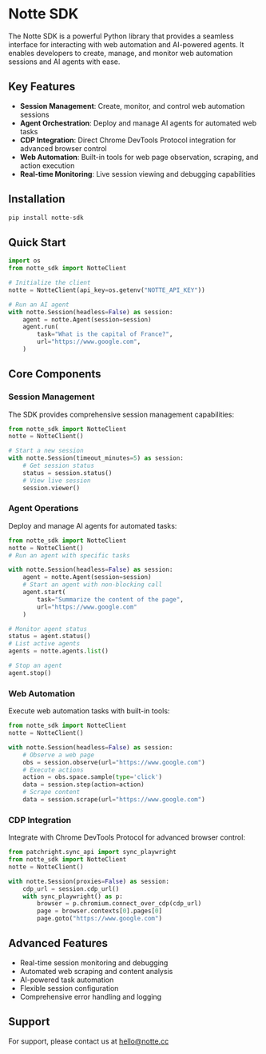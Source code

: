 # Notte SDK

The Notte SDK is a powerful Python library that provides a seamless interface for interacting with web automation and AI-powered agents. It enables developers to create, manage, and monitor web automation sessions and AI agents with ease.

## Key Features

- **Session Management**: Create, monitor, and control web automation sessions
- **Agent Orchestration**: Deploy and manage AI agents for automated web tasks
- **CDP Integration**: Direct Chrome DevTools Protocol integration for advanced browser control
- **Web Automation**: Built-in tools for web page observation, scraping, and action execution
- **Real-time Monitoring**: Live session viewing and debugging capabilities

## Installation

```bash
pip install notte-sdk
```

## Quick Start

```python
import os
from notte_sdk import NotteClient

# Initialize the client
notte = NotteClient(api_key=os.getenv("NOTTE_API_KEY"))

# Run an AI agent
with notte.Session(headless=False) as session:
    agent = notte.Agent(session=session)
    agent.run(
        task="What is the capital of France?",
        url="https://www.google.com",
    )
```

## Core Components

### Session Management

The SDK provides comprehensive session management capabilities:

```python
from notte_sdk import NotteClient
notte = NotteClient()

# Start a new session
with notte.Session(timeout_minutes=5) as session:
    # Get session status
    status = session.status()
    # View live session
    session.viewer()
```

### Agent Operations

Deploy and manage AI agents for automated tasks:

```python
from notte_sdk import NotteClient
notte = NotteClient()
# Run an agent with specific tasks

with notte.Session(headless=False) as session:
    agent = notte.Agent(session=session)
    # Start an agent with non-blocking call
    agent.start(
        task="Summarize the content of the page",
        url="https://www.google.com"
    )

# Monitor agent status
status = agent.status()
# List active agents
agents = notte.agents.list()

# Stop an agent
agent.stop()


```

### Web Automation

Execute web automation tasks with built-in tools:

```python
from notte_sdk import NotteClient
notte = NotteClient()

with notte.Session(headless=False) as session:
    # Observe a web page
    obs = session.observe(url="https://www.google.com")
    # Execute actions
    action = obs.space.sample(type='click')
    data = session.step(action=action)
    # Scrape content
    data = session.scrape(url="https://www.google.com")
```

### CDP Integration

Integrate with Chrome DevTools Protocol for advanced browser control:

```python
from patchright.sync_api import sync_playwright
from notte_sdk import NotteClient
notte = NotteClient()

with notte.Session(proxies=False) as session:
    cdp_url = session.cdp_url()
    with sync_playwright() as p:
        browser = p.chromium.connect_over_cdp(cdp_url)
        page = browser.contexts[0].pages[0]
        page.goto("https://www.google.com")
```

## Advanced Features

- Real-time session monitoring and debugging
- Automated web scraping and content analysis
- AI-powered task automation
- Flexible session configuration
- Comprehensive error handling and logging

## Support

For support, please contact us at [hello@notte.cc](mailto:hello@notte.cc)
